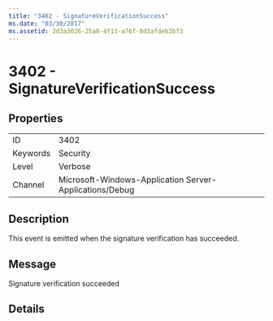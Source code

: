 ```yaml
---
title: "3402 - SignatureVerificationSuccess"
ms.date: "03/30/2017"
ms.assetid: 2d3a3026-25a8-4f13-a76f-8d3afdeb3bf3
---
```

# 3402 - SignatureVerificationSuccess
## Properties  
  
|||  
|-|-|  
|ID|3402|  
|Keywords|Security|  
|Level|Verbose|  
|Channel|Microsoft-Windows-Application Server-Applications/Debug|  
  
## Description  
 This event is emitted when the signature verification has succeeded.  
  
## Message  
 Signature verification succeeded  
  
## Details
